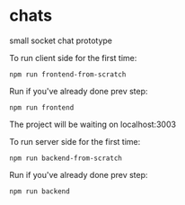# chats

small socket chat prototype

To run client side for the first time:
```
npm run frontend-from-scratch
```

Run if you've already done prev step:
```
npm run frontend
```
The project will be waiting on localhost:3003


To run server side for the first time:
```
npm run backend-from-scratch
```
Run if you've already done prev step:
```
npm run backend
```
